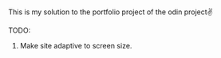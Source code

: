 This is my solution to the portfolio project of the odin project✌️

TODO:

1. Make site adaptive to screen size.

